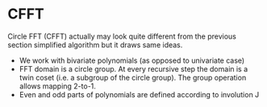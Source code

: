 # CFFT

Circle FFT (CFFT) actually may look quite different from the previous section simplified algorithm but it draws same ideas.

* We work with bivariate polynomials (as opposed to univariate case)
* FFT domain is a circle group. At every recursive step the domain is a twin coset (i.e. a subgroup of the circle group). The group operation allows mapping 2-to-1.
* Even and odd parts of polynomials are defined according to involution J